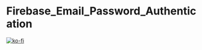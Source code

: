 # Firebase_Email_Password_Authentication

[![ko-fi](https://ko-fi.com/img/githubbutton_sm.svg)](https://ko-fi.com/M4M515CIMK)
